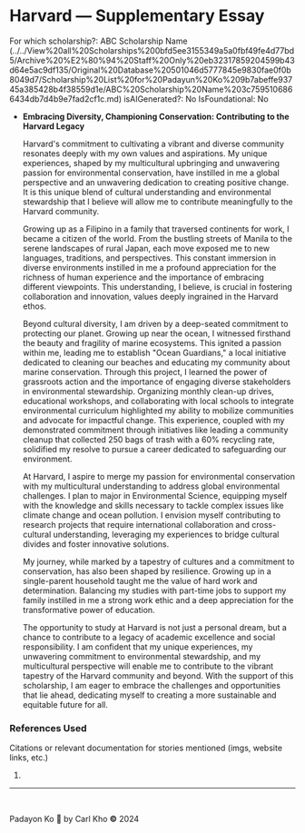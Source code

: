 # Harvard — Supplementary Essay

For which scholarship?: ABC Scholarship Name (../../View%20all%20Scholarships%200bfd5ee3155349a5a0fbf49fe4d77bd5/Archive%20%E2%80%94%20Staff%20Only%20eb32317859204599b43d64e5ac9df135/Original%20Database%20501046d5777845e9830fae0f0b8049d7/Scholarship%20List%20for%20Padayun%20Ko%209b7abeffe93745a385428b4f38559d1e/ABC%20Scholarship%20Name%203c7595106866434db7d4b9e7fad2cf1c.md)
isAIGenerated?: No
IsFoundational: No

- **Embracing Diversity, Championing Conservation: Contributing to the Harvard Legacy**
    
    Harvard's commitment to cultivating a vibrant and diverse community resonates deeply with my own values and aspirations. My unique experiences, shaped by my multicultural upbringing and unwavering passion for environmental conservation, have instilled in me a global perspective and an unwavering dedication to creating positive change. It is this unique blend of cultural understanding and environmental stewardship that I believe will allow me to contribute meaningfully to the Harvard community.
    
    Growing up as a Filipino in a family that traversed continents for work, I became a citizen of the world. From the bustling streets of Manila to the serene landscapes of rural Japan, each move exposed me to new languages, traditions, and perspectives. This constant immersion in diverse environments instilled in me a profound appreciation for the richness of human experience and the importance of embracing different viewpoints. This understanding, I believe, is crucial in fostering collaboration and innovation, values deeply ingrained in the Harvard ethos.
    
    Beyond cultural diversity, I am driven by a deep-seated commitment to protecting our planet. Growing up near the ocean, I witnessed firsthand the beauty and fragility of marine ecosystems. This ignited a passion within me, leading me to establish "Ocean Guardians," a local initiative dedicated to cleaning our beaches and educating my community about marine conservation. Through this project, I learned the power of grassroots action and the importance of engaging diverse stakeholders in environmental stewardship. Organizing monthly clean-up drives, educational workshops, and collaborating with local schools to integrate environmental curriculum highlighted my ability to mobilize communities and advocate for impactful change.  This experience, coupled with my demonstrated commitment through initiatives like leading a community cleanup that collected 250 bags of trash with a 60% recycling rate, solidified my resolve to pursue a career dedicated to safeguarding our environment.
    
    At Harvard, I aspire to merge my passion for environmental conservation with my multicultural understanding to address global environmental challenges.  I plan to major in Environmental Science, equipping myself with the knowledge and skills necessary to tackle complex issues like climate change and ocean pollution. I envision myself contributing to research projects that require international collaboration and cross-cultural understanding, leveraging my experiences to bridge cultural divides and foster innovative solutions.
    
    My journey, while marked by a tapestry of cultures and a commitment to conservation, has also been shaped by resilience.  Growing up in a single-parent household taught me the value of hard work and determination. Balancing my studies with part-time jobs to support my family instilled in me a strong work ethic and a deep appreciation for the transformative power of education.
    
    The opportunity to study at Harvard is not just a personal dream, but a chance to contribute to a legacy of academic excellence and social responsibility. I am confident that my unique experiences, my unwavering commitment to environmental stewardship, and my multicultural perspective will enable me to contribute to the vibrant tapestry of the Harvard community and beyond. With the support of this scholarship, I am eager to embrace the challenges and opportunities that lie ahead, dedicating myself to creating a more sustainable and equitable future for all.
    

### References Used

Citations or relevant documentation for stories mentioned (imgs, website links, etc.)

1. 

---

‎ 

Padayon Ko 💖 by Carl Kho **©** 2024

‎